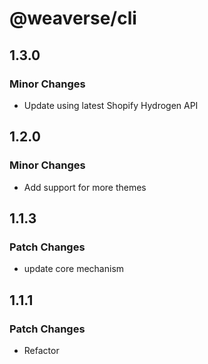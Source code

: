 # @weaverse/cli

## 1.3.0

### Minor Changes

- Update using latest Shopify Hydrogen API

## 1.2.0

### Minor Changes

- Add support for more themes

## 1.1.3

### Patch Changes

- update core mechanism

## 1.1.1

### Patch Changes

- Refactor
